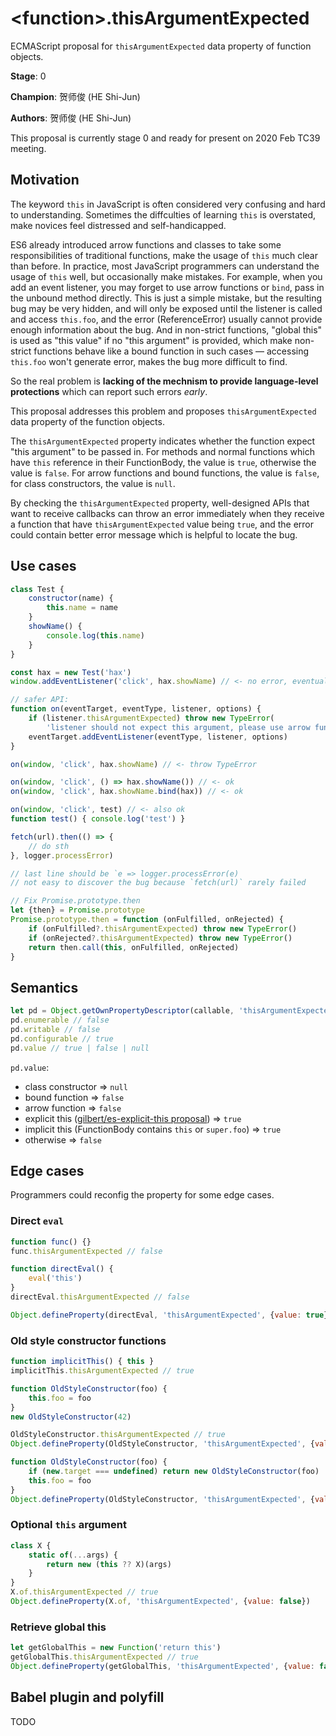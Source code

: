 # \<function>.thisArgumentExpected

ECMAScript proposal for `thisArgumentExpected` data property of function objects.

**Stage**: 0

**Champion**: 贺师俊 (HE Shi-Jun)

**Authors**: 贺师俊 (HE Shi-Jun)

This proposal is currently stage 0 and ready for present on 2020 Feb TC39 meeting.

## Motivation

The keyword `this` in JavaScript is often considered very confusing and hard to understanding. Sometimes the diffculties of learning `this` is overstated, make novices feel distressed and self-handicapped.

ES6 already introduced arrow functions and classes to take some responsibilities of traditional functions, make the usage of `this` much clear than before. In practice, most JavaScript programmers can understand the usage of `this` well, but occasionally make mistakes. For example, when you add an event listener, you may forget to use arrow functions or `bind`, pass in the unbound method directly. This is just a simple mistake, but the resulting bug may be very hidden, and will only be exposed until the listener is called and access `this.foo`, and the error (ReferenceError) usually cannot provide enough information about the bug. And in non-strict functions, "global this" is used as "this value" if no "this argument" is provided, which make non-strict functions behave like a bound function in such cases — accessing `this.foo` won't generate error, makes the bug more difficult to find.

So the real problem is **lacking of the mechnism to provide language-level protections** which can report such errors *early*.

This proposal addresses this problem and proposes `thisArgumentExpected` data property of the function objects.

The `thisArgumentExpected` property indicates whether the function expect "this argument" to be passed in. For methods and normal functions which have `this` reference in their FunctionBody, the value is `true`, otherwise the value is `false`. For arrow functions and bound functions, the value is `false`, for class constructors, the value is `null`.

By checking the `thisArgumentExpected` property, well-designed APIs that want to receive callbacks can throw an error immediately when they receive a function that have `thisArgumentExpected` value being `true`, and the error could contain better error message which is helpful to locate the bug.

## Use cases

```js
class Test {
	constructor(name) {
		this.name = name
	}
	showName() {
		console.log(this.name)
	}
}

const hax = new Test('hax')
window.addEventListener('click', hax.showName) // <- no error, eventually output window.name

// safer API:
function on(eventTarget, eventType, listener, options) {
	if (listener.thisArgumentExpected) throw new TypeError(
		'listener should not expect this argument, please use arrow function or <function>.bind')
	eventTarget.addEventListener(eventType, listener, options)
}

on(window, 'click', hax.showName) // <- throw TypeError

on(window, 'click', () => hax.showName()) // <- ok
on(window, 'click', hax.showName.bind(hax)) // <- ok

on(window, 'click', test) // <- also ok
function test() { console.log('test') }
```

```js
fetch(url).then(() => {
	// do sth
}, logger.processError)

// last line should be `e => logger.processError(e)
// not easy to discover the bug because `fetch(url)` rarely failed

// Fix Promise.prototype.then
let {then} = Promise.prototype
Promise.prototype.then = function (onFulfilled, onRejected) {
	if (onFulfilled?.thisArgumentExpected) throw new TypeError()
	if (onRejected?.thisArgumentExpected) throw new TypeError()
	return then.call(this, onFulfilled, onRejected)
}
```


## Semantics

```js
let pd = Object.getOwnPropertyDescriptor(callable, 'thisArgumentExpected')
pd.enumerable // false
pd.writable // false
pd.configurable // true
pd.value // true | false | null
```

`pd.value`:

- class constructor => `null`
- bound function => `false`
- arrow function => `false`
- explicit this ([gilbert/es-explicit-this proposal](https://github.com/gilbert/es-explicit-this)) => `true`
- implicit this (FunctionBody contains `this` or `super.foo`) => `true`
- otherwise => `false`

## Edge cases

Programmers could reconfig the property for some edge cases.

### Direct `eval`

```js
function func() {}
func.thisArgumentExpected // false

function directEval() {
	eval('this')
}
directEval.thisArgumentExpected // false

Object.defineProperty(directEval, 'thisArgumentExpected', {value: true})
```

### Old style constructor functions

```js
function implicitThis() { this }
implicitThis.thisArgumentExpected // true

function OldStyleConstructor(foo) {
	this.foo = foo
}
new OldStyleConstructor(42)

OldStyleConstructor.thisArgumentExpected // true
Object.defineProperty(OldStyleConstructor, 'thisArgumentExpected', {value: null})
```

```js
function OldStyleConstructor(foo) {
	if (new.target === undefined) return new OldStyleConstructor(foo)
	this.foo = foo
}
Object.defineProperty(OldStyleConstructor, 'thisArgumentExpected', {value: false})
```

### Optional `this` argument

```js
class X {
	static of(...args) {
		return new (this ?? X)(args)
	}
}
X.of.thisArgumentExpected // true
Object.defineProperty(X.of, 'thisArgumentExpected', {value: false})
```

### Retrieve global this

```js
let getGlobalThis = new Function('return this')
getGlobalThis.thisArgumentExpected // true
Object.defineProperty(getGlobalThis, 'thisArgumentExpected', {value: false})
```

## Babel plugin and polyfill

TODO
